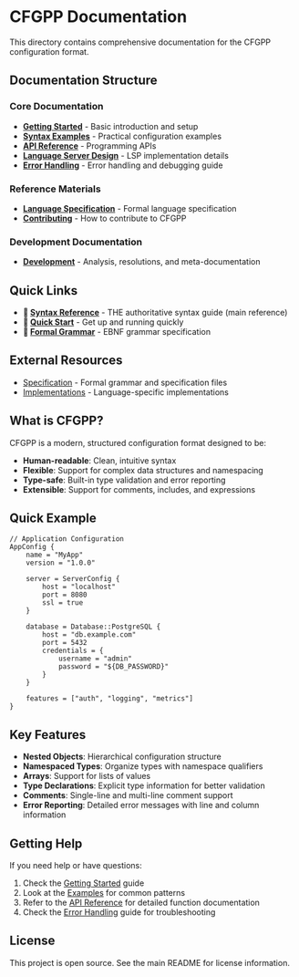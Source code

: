 # CFGPP Documentation

This directory contains comprehensive documentation for the CFGPP configuration format.

## Documentation Structure

### Core Documentation
- **[Getting Started](getting-started.md)** - Basic introduction and setup
- **[Syntax Examples](syntax-examples.md)** - Practical configuration examples  
- **[API Reference](api-reference.md)** - Programming APIs
- **[Language Server Design](LANGUAGE_SERVER_DESIGN.md)** - LSP implementation details
- **[Error Handling](error-handling.md)** - Error handling and debugging guide

### Reference Materials
- **[Language Specification](language-specification.md)** - Formal language specification
- **[Contributing](contributing.md)** - How to contribute to CFGPP

### Development Documentation
- **[Development](development/)** - Analysis, resolutions, and meta-documentation

## Quick Links

- **📖 [Syntax Reference](../SYNTAX_REFERENCE.md)** - THE authoritative syntax guide (main reference)
- **🚀 [Quick Start](../QUICKSTART.md)** - Get up and running quickly  
- **📝 [Formal Grammar](../specification/grammar.ebnf)** - EBNF grammar specification

## External Resources

- [Specification](../specification/) - Formal grammar and specification files
- [Implementations](../implementations/) - Language-specific implementations

## What is CFGPP?

CFGPP is a modern, structured configuration format designed to be:

- **Human-readable**: Clean, intuitive syntax
- **Flexible**: Support for complex data structures and namespacing
- **Type-safe**: Built-in type validation and error reporting
- **Extensible**: Support for comments, includes, and expressions

## Quick Example

```cfgpp
// Application Configuration
AppConfig {
    name = "MyApp"
    version = "1.0.0"
    
    server = ServerConfig {
        host = "localhost"
        port = 8080
        ssl = true
    }
    
    database = Database::PostgreSQL {
        host = "db.example.com"
        port = 5432
        credentials = {
            username = "admin"
            password = "${DB_PASSWORD}"
        }
    }
    
    features = ["auth", "logging", "metrics"]
}
```

## Key Features

- **Nested Objects**: Hierarchical configuration structure
- **Namespaced Types**: Organize types with namespace qualifiers
- **Arrays**: Support for lists of values
- **Type Declarations**: Explicit type information for better validation
- **Comments**: Single-line and multi-line comment support
- **Error Reporting**: Detailed error messages with line and column information

## Getting Help

If you need help or have questions:

1. Check the [Getting Started](getting-started.md) guide
2. Look at the [Examples](examples.md) for common patterns
3. Refer to the [API Reference](api-reference.md) for detailed function documentation
4. Check the [Error Handling](error-handling.md) guide for troubleshooting

## License

This project is open source. See the main README for license information.
